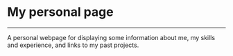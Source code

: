 # My personal page

---

A personal webpage for displaying some information about me, my skills and experience, and links to my past projects.
